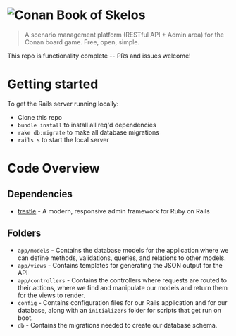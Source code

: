 # ![Conan Book of Skelos](project-logo.png)

> A scenario management platform (RESTful API + Admin area) for the Conan board game. Free, open, simple.

This repo is functionality complete -- PRs and issues welcome!

# Getting started

To get the Rails server running locally:

- Clone this repo
- `bundle install` to install all req'd dependencies
- `rake db:migrate` to make all database migrations
- `rails s` to start the local server



# Code Overview

## Dependencies

- [trestle](https://github.com/TrestleAdmin/trestle) - A modern, responsive admin framework for Ruby on Rails

## Folders

- `app/models` - Contains the database models for the application where we can define methods, validations, queries, and relations to other models.
- `app/views` - Contains templates for generating the JSON output for the API
- `app/controllers` - Contains the controllers where requests are routed to their actions, where we find and manipulate our models and return them for the views to render.
- `config` - Contains configuration files for our Rails application and for our database, along with an `initializers` folder for scripts that get run on boot.
- `db` - Contains the migrations needed to create our database schema.

